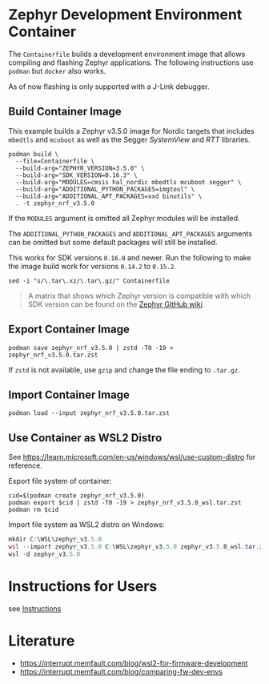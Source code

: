 # Zephyr Development Environment Container

The `Containerfile` builds a development environment image that allows compiling
and flashing Zephyr applications. The following instructions use `podman` but
`docker` also works.

As of now flashing is only supported with a J-Link debugger.

## Build Container Image

This example builds a Zephyr v3.5.0 image for Nordic targets that includes
`mbedtls` and `mcuboot` as well as the Segger *SystemView* and *RTT* libraries.

``` shell
podman build \
  --file=Containerfile \
  --build-arg="ZEPHYR_VERSION=3.5.0" \
  --build-arg="SDK_VERSION=0.16.3" \
  --build-arg="MODULES=cmsis hal_nordic mbedtls mcuboot segger" \
  --build-arg="ADDITIONAL_PYTHON_PACKAGES=imgtool" \
  --build-arg="ADDITIONAL_APT_PACKAGES=xxd binutils" \
  . -t zephyr_nrf_v3.5.0
```

If the `MODULES` argument is omitted all Zephyr modules will be installed.

The `ADDITIONAL_PYTHON_PACKAGES` and `ADDITIONAL_APT_PACKAGES` arguments can be
omitted but some default packages will still be installed.

This works for SDK versions `0.16.0` and newer. Run the following to make the
image build work for versions `0.14.2` to `0.15.2`.

``` shell
sed -i "s/\.tar\.xz/\.tar\.gz/" Containerfile
```

> A matrix that shows which Zephyr version is compatible with which SDK version can be found on the [Zephyr GitHub wiki](https://github.com/zephyrproject-rtos/sdk-ng/wiki/Zephyr-SDK-Version-Compatibility-Matrix).

## Export Container Image

``` shell
podman save zephyr_nrf_v3.5.0 | zstd -T0 -19 > zephyr_nrf_v3.5.0.tar.zst
```

If `zstd` is not available, use `gzip` and change the file ending to `.tar.gz`.

## Import Container Image

``` shell
podman load --input zephyr_nrf_v3.5.0.tar.zst
```

## Use Container as WSL2 Distro

See https://learn.microsoft.com/en-us/windows/wsl/use-custom-distro for reference.

Export file system of container:

``` shell
cid=$(podman create zephyr_nrf_v3.5.0)
podman export $cid | zstd -T0 -19 > zephyr_nrf_v3.5.0_wsl.tar.zst
podman rm $cid
```

Import file system as WSL2 distro on Windows:

``` powershell
mkdir C:\WSL\zephyr_v3.5.0
wsl --import zephyr_v3.5.0 C:\WSL\zephyr_v3.5.0 zephyr_v3.5.0_wsl.tar.zst
wsl -d zephyr_v3.5.0
```

# Instructions for Users

see [Instructions](./instructions)

# Literature

- https://interrupt.memfault.com/blog/wsl2-for-firmware-development
- https://interrupt.memfault.com/blog/comparing-fw-dev-envs
